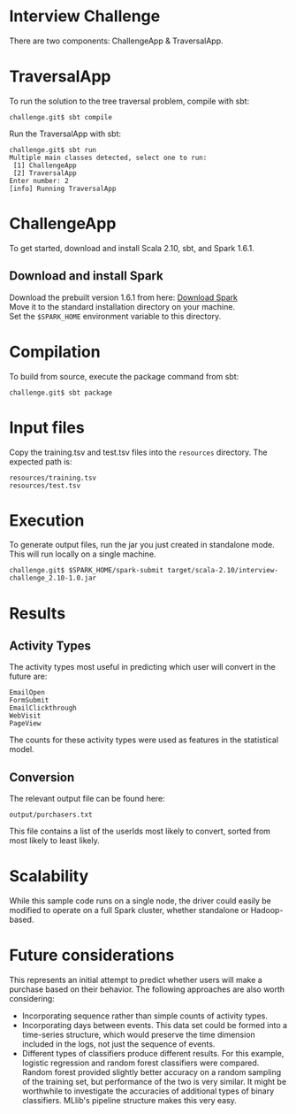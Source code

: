 Interview Challenge
========

There are two components: ChallengeApp & TraversalApp.

# TraversalApp

To run the solution to the tree traversal problem, compile with sbt:

```
challenge.git$ sbt compile
```

Run the TraversalApp with sbt:

```
challenge.git$ sbt run  
Multiple main classes detected, select one to run:  
 [1] ChallengeApp  
 [2] TraversalApp  
Enter number: 2  
[info] Running TraversalApp  
```

# ChallengeApp

To get started, download and install Scala 2.10, sbt, and Spark 1.6.1.

## Download and install Spark

Download the prebuilt version 1.6.1 from here: [Download Spark](http://spark.apache.org/downloads.html)  
Move it to the standard installation directory on your machine.  
Set the `$SPARK_HOME` environment variable to this directory.

# Compilation

To build from source, execute the package command from sbt:

```
challenge.git$ sbt package
```

# Input files

Copy the training.tsv and test.tsv files into the `resources` directory. The expected path is:

```
resources/training.tsv  
resources/test.tsv
```

# Execution

To generate output files, run the jar you just created in standalone mode. This will run locally on a single machine.

```
challenge.git$ $SPARK_HOME/spark-submit target/scala-2.10/interview-challenge_2.10-1.0.jar
```

# Results

## Activity Types

The activity types most useful in predicting which user will convert in the future are:

```
EmailOpen  
FormSubmit  
EmailClickthrough  
WebVisit  
PageView
```

The counts for these activity types were used as features in the statistical model.

## Conversion

The relevant output file can be found here:

```
output/purchasers.txt  
```

This file contains a list of the userIds most likely to convert, sorted from most likely to least likely.  

# Scalability

While this sample code runs on a single node, the driver could easily be modified to operate on a full Spark cluster, whether standalone or Hadoop-based. 

# Future considerations

This represents an initial attempt to predict whether users will make a purchase based on their behavior. The following approaches are also worth considering:

* Incorporating sequence rather than simple counts of activity types.
* Incorporating days between events. This data set could be formed into a time-series structure, which would preserve the time dimension included in the logs, not just the sequence of events.
* Different types of classifiers produce different results. For this example, logistic regression and random forest classifiers were compared. Random forest provided slightly better accuracy on a random sampling of the training set, but performance of the two is very similar. It might be worthwhile to investigate the accuracies of additional types of binary classifiers. MLlib's pipeline structure makes this very easy.

